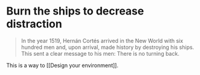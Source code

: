 # Burn the ships to decrease distraction
> In the year 1519, Hernán Cortés arrived in the New World with six hundred men and, upon arrival, made history by destroying his ships. This sent a clear message to his men: There is no turning back.

This is a way to [[Design your environment]].

<!-- #.inbox -->

<!-- {BearID:21B39FF4-27F2-4DC7-9CF5-3BD417DCF29C-11937-000019D4D08D17FC} -->
